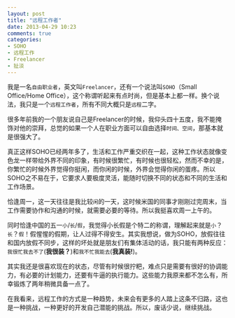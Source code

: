```yaml
---
layout: post
title: "远程工作者"
date: 2013-04-29 10:23
comments: true
categories: 
- SOHO
- 远程工作
- Freelancer
- 扯淡
---
```


我是一名`自由职业者`，英文叫`Freelancer`，还有一个说法叫`SOHO`（Small Office/Home Office），这个称谓听起来有点时尚，但是基本上都一样。换个说法，我只是一个`远程工作者`，所有不同大概只是`远程`二字。

很多年前我的一个朋友说自己是Freelancer的时候，我仰头四十五度，我不能掩饰对他的崇拜，总觉的如果一个人在职业方面可以自由选择`时间、空间`，那基本就是很强大了。

真正这样SOHO已经两年多了，生活和工作严重交织在一起，这种工作状态就像变色龙一样带给外界不同的印象，有时候很繁忙，有时候也很轻松，然而不幸的是，你繁忙的时候外界觉得你挺闲，而你闲的时候，外界会觉得你闲的蛋疼。所以SOHO之不易在于，它要求人要极度灵活，能随时切换不同的状态和不同的生活和工作场景。

恰逢周一，这一天往往是我比较`闲`的一天，这时候米国的同事才刚刚过完周末，当工作需要协作和沟通的时候，就需要必要的等待。所以我挺喜欢周一上午的。

同时恰逢中国的五一`小`/`长`/`假`，我觉得小长假是个特二的称谓，理解起来就是`小`？`长`？`假`！假惺惺的假期，让人过得不得安生。其实我想说，做为SOHO，放假往往和国内放假不同步，这样的坏处就是朋友们有集体活动的话，我只能有两种反应：`我很忙我去不了`(**我很装？**)和`我不忙我能去`(**我真装!**)。

其实我还是很喜欢现在的状态，尽管有时候很拧粑，难点只是需要有很好的协调能力，有必要的计划能力，还要有牛逼的执行能力。这些能力我原来都不怎么有，所幸锻炼了两年稍微具备一点了。

在我看来，远程工作的方式是一种趋势，未来会有更多的人踏上这条不归路，这也是一种挑战，一种更好的开发自己潜能的挑战。所以，废话少说，继续挑战。